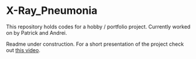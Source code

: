 # X-Ray_Pneumonia

This repository holds codes for a hobby / portfolio project.
Currently worked on by Patrick and Andrei.

Readme under construction. For a short presentation of the project check out [this video](https://www.youtube.com/watch?v=aaeOJk1loig).
